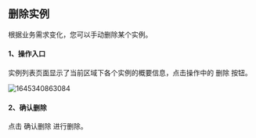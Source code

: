 ## 删除实例

根据业务需求变化，您可以手动删除某个实例。

#### 1、操作入口

实例列表页面显示了当前区域下各个实例的概要信息，点击操作中的 删除 按钮。

![1645340863084](https://github.com/jdcloudcom/cn/blob/cn-joygraph/image/Elastic-Compute/Graph-Compute/1645340863084.png)

#### 2、确认删除

点击 确认删除 进行删除。